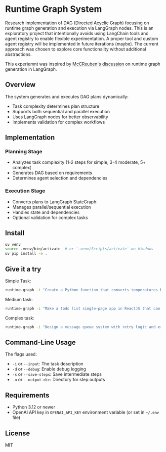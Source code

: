 # Runtime Graph System

Research implementation of DAG (Directed Acyclic Graph) focusing on runtime graph generation and execution via LangGraph nodes. This is an exploratory project that intentionally avoids using LangChain tools and agent registry to enable flexible experimentation. A proper tool and custom agent registry will be implemented in future iterations (maybe). The current approach was chosen to explore core functionality without additional abstractions.

This experiemnt was inspired by [McCReuben's discussion](https://github.com/langchain-ai/langgraph/discussions/2219) on runtime graph generation in LangGraph.

## Overview

The system generates and executes DAG plans dynamically:

- Task complexity determines plan structure
- Supports both sequential and parallel execution
- Uses LangGraph nodes for better observability
- Implements validation for complex workflows

## Implementation

### Planning Stage

- Analyzes task complexity (1-2 steps for simple, 3-4 moderate, 5+ complex)
- Generates DAG based on requirements
- Determines agent selection and dependencies

### Execution Stage

- Converts plans to LangGraph StateGraph
- Manages parallel/sequential execution
- Handles state and dependencies
- Optional validation for complex tasks

## Install

```bash
uv venv
source .venv/bin/activate  # or `.venv/Scripts/activate` on Windows
uv pip install -e .
```

## Give it a try

Simple Task:

```bash
runtime-graph -i "Create a Python function that converts temperatures between Celsius and Fahrenheit" -d -s -o ./temp_converter
```

Medium task:

```bash
runtime-graph -i "Make a todo list single-page app in ReactJS that can add, list, and delete tasks" -d -s -o ./todo_app
```

Complex task:

```bash
runtime-graph -i "Design a message queue system with retry logic and error handling" -d -s -o ./message_queue
```

## Command-Line Usage

The flags used:

- `-i` or `--input`: The task description
- `-d` or `--debug`: Enable debug logging
- `-s` or `--save-steps`: Save intermediate steps
- `-o` or `--output-dir`: Directory for step outputs

## Requirements

- Python 3.12 or newer
- OpenAI API key in `OPENAI_API_KEY` environment variable (or set in `~/.env` file)

## License

MIT

